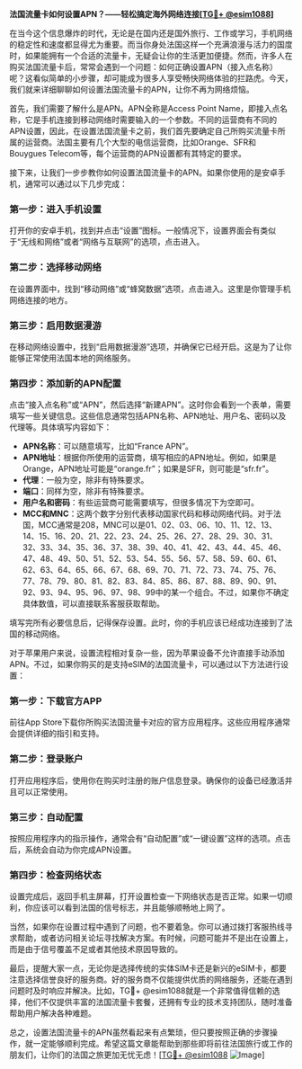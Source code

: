 **法国流量卡如何设置APN？——轻松搞定海外网络连接[[TG💪+ @esim1088](https://t.me/s/esim1088)]**

在当今这个信息爆炸的时代，无论是在国内还是国外旅行、工作或学习，手机网络的稳定性和速度都显得尤为重要。而当你身处法国这样一个充满浪漫与活力的国度时，如果能拥有一个合适的流量卡，无疑会让你的生活更加便捷。然而，许多人在购买法国流量卡后，常常会遇到一个问题：如何正确设置APN（接入点名称）呢？这看似简单的小步骤，却可能成为很多人享受畅快网络体验的拦路虎。今天，我们就来详细聊聊如何设置法国流量卡的APN，让你不再为网络烦恼。

首先，我们需要了解什么是APN。APN全称是Access Point Name，即接入点名称，它是手机连接到移动网络时需要输入的一个参数。不同的运营商有不同的APN设置，因此，在设置法国流量卡之前，我们首先要确定自己所购买流量卡所属的运营商。法国主要有几个大型的电信运营商，比如Orange、SFR和Bouygues Telecom等，每个运营商的APN设置都有其特定的要求。

接下来，让我们一步步教你如何设置法国流量卡的APN。如果你使用的是安卓手机，通常可以通过以下几步完成：

### **第一步：进入手机设置**
打开你的安卓手机，找到并点击“设置”图标。一般情况下，设置界面会有类似于“无线和网络”或者“网络与互联网”的选项，点击进入。

### **第二步：选择移动网络**
在设置界面中，找到“移动网络”或“蜂窝数据”选项，点击进入。这里是你管理手机网络连接的地方。

### **第三步：启用数据漫游**
在移动网络设置中，找到“启用数据漫游”选项，并确保它已经开启。这是为了让你能够正常使用法国本地的网络服务。

### **第四步：添加新的APN配置**
点击“接入点名称”或“APN”，然后选择“新建APN”。这时你会看到一个表单，需要填写一些关键信息。这些信息通常包括APN名称、APN地址、用户名、密码以及代理等。具体填写内容如下：

- **APN名称**：可以随意填写，比如“France APN”。
- **APN地址**：根据你所使用的运营商，填写相应的APN地址。例如，如果是Orange，APN地址可能是“orange.fr”；如果是SFR，则可能是“sfr.fr”。
- **代理**：一般为空，除非有特殊要求。
- **端口**：同样为空，除非有特殊要求。
- **用户名和密码**：有些运营商可能需要填写，但很多情况下为空即可。
- **MCC和MNC**：这两个数字分别代表移动国家代码和移动网络代码。对于法国，MCC通常是208，MNC可以是01、02、03、06、10、11、12、13、14、15、16、20、21、22、23、24、25、26、27、28、29、30、31、32、33、34、35、36、37、38、39、40、41、42、43、44、45、46、47、48、49、50、51、52、53、54、55、56、57、58、59、60、61、62、63、64、65、66、67、68、69、70、71、72、73、74、75、76、77、78、79、80、81、82、83、84、85、86、87、88、89、90、91、92、93、94、95、96、97、98、99中的某一个组合。不过，如果你不确定具体数值，可以直接联系客服获取帮助。

填写完所有必要信息后，记得保存设置。此时，你的手机应该已经成功连接到了法国的移动网络。

对于苹果用户来说，设置流程相对复杂一些，因为苹果设备不允许直接手动添加APN。不过，如果你购买的是支持eSIM的法国流量卡，可以通过以下方法进行设置：

### **第一步：下载官方APP**
前往App Store下载你所购买法国流量卡对应的官方应用程序。这些应用程序通常会提供详细的指引和支持。

### **第二步：登录账户**
打开应用程序后，使用你在购买时注册的账户信息登录。确保你的设备已经激活并且可以正常使用。

### **第三步：自动配置**
按照应用程序内的指示操作，通常会有“自动配置”或“一键设置”这样的选项。点击后，系统会自动为你完成APN设置。

### **第四步：检查网络状态**
设置完成后，返回手机主屏幕，打开设置检查一下网络状态是否正常。如果一切顺利，你应该可以看到法国的信号标志，并且能够顺畅地上网了。

当然，如果你在设置过程中遇到了问题，也不要着急。你可以通过拨打客服热线寻求帮助，或者访问相关论坛寻找解决方案。有时候，问题可能并不是出在设置上，而是由于信号覆盖不足或者其他技术原因导致的。

最后，提醒大家一点，无论你是选择传统的实体SIM卡还是新兴的eSIM卡，都要注意选择信誉良好的服务商。好的服务商不仅能提供优质的网络服务，还能在遇到问题时及时响应并解决。比如，TG💪+ @esim1088就是一个非常值得信赖的选择，他们不仅提供丰富的法国流量卡套餐，还拥有专业的技术支持团队，随时准备帮助用户解决各种难题。

总之，设置法国流量卡的APN虽然看起来有点繁琐，但只要按照正确的步骤操作，就一定能够顺利完成。希望这篇文章能帮助到那些即将前往法国旅行或工作的朋友们，让你们的法国之旅更加无忧无虑！[[TG💪+ @esim1088](https://t.me/s/esim1088) ![Image](https://i.postimg.cc/4NQfJmqS/Snipaste-2025-05-13-00-14-12.png)]